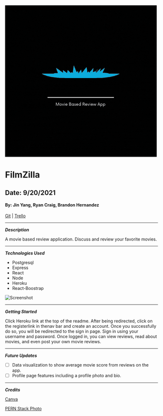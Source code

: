 ![FilmZilla](/images/FilmZilla.gif)

# FilmZilla

## Date: 9/20/2021

#### By: Jin Yang, Ryan Craig, Brandon Hernandez

[Git](https://github.com/jinyangb/Filmzilla) | [Trello](https://trello.com/b/RphGtCV2/filmzilla)

---

**_Description_**

A movie based review application. Discuss and review your favorite movies.

---

**_Technologies Used_**

- Postgresql
- Express
- React
- Node
- Heroku
- React-Boostrap

![Screenshot](https://repository-images.githubusercontent.com/141744474/1ce68080-769e-11ea-8f62-d743905db95e)

---

**_Getting Started_**

Click Heroku link at the top of the readme. After being redirected, click on the registerlink in thenav bar and create an account. Once you successfully do so, you will be redirected to the sign in page. Sign in using your username and password. Once logged in, you can view reviews, read about movies, and even post your own movie reviews.

---

**_Future Updates_**

- [ ] Data visualization to show average movie score from reviews on the app.
- [ ] Profile page features including a profile photo and bio.

---

**_Credits_**

[Canva](canva.com)

[PERN Stack Photo](https://external-content.duckduckgo.com/iu/?u=http%3A%2F%2Fwww.anycouponcode.net%2Fwp-content%2Fuploads%2F2020%2F11%2FPERN-Stack-Build-a-Yelp-clone-PostgresExpressReactNode.jpg&f=1&nofb=1)
